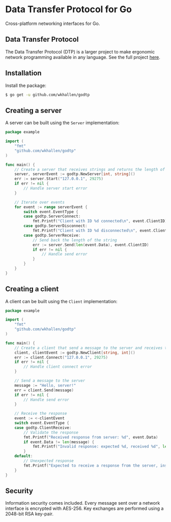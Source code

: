# Data Transfer Protocol for Go

Cross-platform networking interfaces for Go.

## Data Transfer Protocol

The Data Transfer Protocol (DTP) is a larger project to make ergonomic network programming available in any language.
See the full project [here](https://wkhallen.com/dtp/).

## Installation

Install the package:

```sh
$ go get -u github.com/wkhallen/godtp
```

## Creating a server

A server can be built using the `Server` implementation:

```go
package example

import (
	"fmt"
	"github.com/wkhallen/godtp"
)

func main() {
	// Create a server that receives strings and returns the length of each string
	server, serverEvent := godtp.NewServer[int, string]()
	err := server.Start("127.0.0.1", 29275)
	if err != nil {
		// Handle server start error
	}

	// Iterate over events
	for event := range serverEvent {
		switch event.EventType {
		case godtp.ServerConnect:
			fmt.Printf("Client with ID %d connected\n", event.ClientID)
		case godtp.ServerDisconnect:
			fmt.Printf("Client with ID %d disconnected\n", event.ClientID)
		case godtp.ServerReceive:
			// Send back the length of the string
			err := server.Send(len(event.Data), event.ClientID)
			if err != nil {
				// Handle send error
			}
		}
	}
}
```

## Creating a client

A client can be built using the `Client` implementation:

```go
package example

import (
	"fmt"
	"github.com/wkhallen/godtp"
)

func main() {
	// Create a client that send a message to the server and receives the length of the message
	client, clientEvent := godtp.NewClient[string, int]()
	err := client.Connect("127.0.0.1", 29275)
	if err != nil {
		// Handle client connect error
	}

	// Send a message to the server
	message := "Hello, server!"
	err = client.Send(message)
	if err != nil {
		// Handle send error
	}

	// Receive the response
	event := <-clientEvent
	switch event.EventType {
	case godtp.ClientReceive:
		// Validate the response
		fmt.Printf("Received response from server: %d", event.Data)
		if event.Data != len(message) {
			fmt.Printf("Invalid response: expected %d, received %d", len(message), event.Data)
		}
	default:
		// Unexpected response
		fmt.Printf("Expected to receive a response from the server, instead got %#v\n", event)
	}
}
```

## Security

Information security comes included. Every message sent over a network interface is encrypted with AES-256. Key
exchanges are performed using a 2048-bit RSA key-pair.
